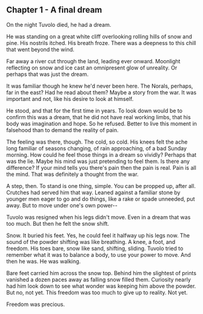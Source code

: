 ## Chapter 1 - A final dream

On the night Tuvolo died, he had a dream.

He was standing on a great white cliff overlooking rolling hills of snow and
pine. His nostrils itched. His breath froze. There was a deepness to this
chill that went beyond the wind.

Far away a river cut through the land, leading ever onward. Moonlight reflecting
on snow and ice cast an omnipresent glow of unreality. Or perhaps that was just
the dream.

It was familiar though he knew he'd never been here. The Norals, perhaps, far in the east? Had he read about them? Maybe a story from the war. It was important and not, like his desire to look at himself.

He stood, and that for the first time in years. To look down would be to confirm
this was a dream, that he did not have real working limbs, that his body was
imagination and hope. So he refused. Better to live this moment in falsehood
than to demand the reality of pain.

The feeling was there, though. The cold, so cold. His knees felt the ache long
familiar of seasons changing, of rain approaching, of a bad Sunday morning. How
could he feel those things in a dream so vividly? Perhaps that was the lie.
Maybe his mind was just pretending to feel them. Is there any difference? If
your mind tells you there's pain then the pain is real. Pain is all the mind.
That was definitely a thought from the war.

A step, then. To stand is one thing, simple. You can be propped up, after all.
Crutches had served him that way. Leaned against a familiar stone by younger men
eager to go and do things, like a rake or spade unneeded, put away. But to move
under one's own power--

Tuvolo was resigned when his legs didn't move. Even in a dream that was too
much. But then he felt the snow shift.

Snow. It buried his feet. Yes, he could feel it halfway up his legs now. The
sound of the powder shifting was like breathing. A knee, a foot, and freedom.
His toes bare, snow like sand, shifting, sliding. Tuvolo tried to remember what
it was to balance a body, to use your power to move. And then he was. He was
walking.

Bare feet carried him across the snow top. Behind him the slightest of prints
vanished a dozen paces away as falling snow filled them. Curiosity nearly had
him look down to see what wonder was keeping him above the powder. But no, not
yet. This freedom was too much to give up to reality. Not yet.

Freedom was precious.

